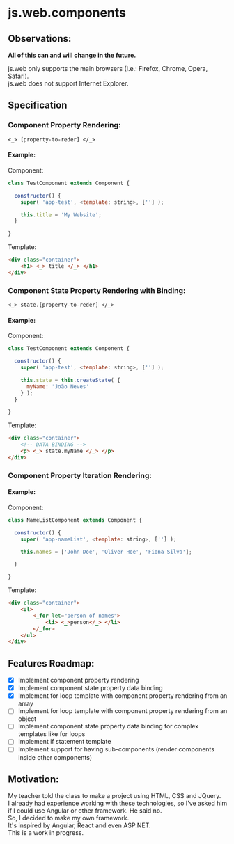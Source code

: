 # js.web.components

## Observations:

**All of this can and will change in the future.**

js.web only supports the main browsers (I.e.: Firefox, Chrome, Opera, Safari).<br>
js.web does not support Internet Explorer.

## Specification

### Component Property Rendering:
`<_> [property-to-reder] </_>`

#### Example:

Component:
``` js
class TestComponent extends Component {

  constructor() {
    super( 'app-test', <template: string>, [''] );

    this.title = 'My Website';
  }

}
```

Template:
``` html
<div class="container">
    <h1> <_> title </_> </h1>
</div>
```

### Component State Property Rendering with Binding:
`<_> state.[property-to-reder] </_>`

#### Example:

Component:
``` js
class TestComponent extends Component {

  constructor() {
    super( 'app-test', <template: string>, [''] );

    this.state = this.createState( {
      myName: 'João Neves'
    } );
  }

}
```

Template:
``` html
<div class="container">
    <!-- DATA BINDING -->
    <p> <_> state.myName </_> </p>
</div>
```

### Component Property Iteration Rendering:

#### Example:

Component:
``` js
class NameListComponent extends Component {

  constructor() {
    super( 'app-nameList', <template: string>, [''] );

    this.names = ['John Doe', 'Oliver Hoe', 'Fiona Silva'];

  }

}
```

Template:
``` html
<div class="container">
    <ul>
        <_for let="person of names">
            <li> <_>person</_> </li>
        </_for>
    </ul>
</div>
```


## Features Roadmap:
- [x] Implement component property rendering
- [x] Implement component state property data binding
- [x] Implement for loop template with component property rendering from an array
- [ ] Implement for loop template with component property rendering from an object
- [ ] Implement component state property data binding for complex templates like for loops
- [ ] Implement if statement template
- [ ] Implement support for having sub-components (render components inside other components)

## Motivation:
My teacher told the class to make a project using HTML, CSS and JQuery.<br/>
I already had experience working with these technologies, so I've asked him if I could use Angular or other framework. He said no.<br/>
So, I decided to make my own framework.<br/>
It's inspired by Angular, React and even ASP.NET.<br/>
This is a work in progress.
